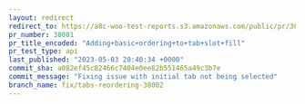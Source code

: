 ```yaml
---
layout: redirect
redirect_to: https://a8c-woo-test-reports.s3.amazonaws.com/public/pr/38081/api/index.html
pr_number: 38081
pr_title_encoded: "Adding+basic+ordering+to+tab+slot+fill"
pr_test_type: api
last_published: "2023-05-03 20:40:34 +0000"
commit_sha: a082ef45c82466c7404e0ee82b551465a49c3b7e
commit_message: "Fixing issue with initial tab not being selected"
branch_name: fix/tabs-reordering-38002
---
```

